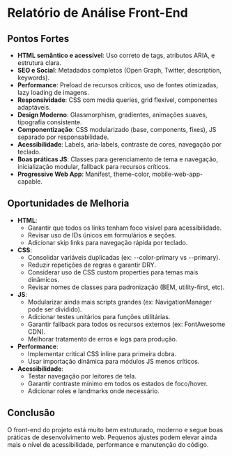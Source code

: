 # Relatório de Análise Front-End

## Pontos Fortes

- **HTML semântico e acessível**: Uso correto de tags, atributos ARIA, e estrutura clara.
- **SEO e Social**: Metadados completos (Open Graph, Twitter, description, keywords).
- **Performance**: Preload de recursos críticos, uso de fontes otimizadas, lazy loading de imagens.
- **Responsividade**: CSS com media queries, grid flexível, componentes adaptáveis.
- **Design Moderno**: Glassmorphism, gradientes, animações suaves, tipografia consistente.
- **Componentização**: CSS modularizado (base, components, fixes), JS separado por responsabilidade.
- **Acessibilidade**: Labels, aria-labels, contraste de cores, navegação por teclado.
- **Boas práticas JS**: Classes para gerenciamento de tema e navegação, inicialização modular, fallback para recursos críticos.
- **Progressive Web App**: Manifest, theme-color, mobile-web-app-capable.

## Oportunidades de Melhoria

- **HTML**:
  - Garantir que todos os links tenham foco visível para acessibilidade.
  - Revisar uso de IDs únicos em formulários e seções.
  - Adicionar skip links para navegação rápida por teclado.
- **CSS**:
  - Consolidar variáveis duplicadas (ex: --color-primary vs --primary).
  - Reduzir repetições de regras e garantir DRY.
  - Considerar uso de CSS custom properties para temas mais dinâmicos.
  - Revisar nomes de classes para padronização (BEM, utility-first, etc).
- **JS**:
  - Modularizar ainda mais scripts grandes (ex: NavigationManager pode ser dividido).
  - Adicionar testes unitários para funções utilitárias.
  - Garantir fallback para todos os recursos externos (ex: FontAwesome CDN).
  - Melhorar tratamento de erros e logs para produção.
- **Performance**:
  - Implementar critical CSS inline para primeira dobra.
  - Usar importação dinâmica para módulos JS menos críticos.
- **Acessibilidade**:
  - Testar navegação por leitores de tela.
  - Garantir contraste mínimo em todos os estados de foco/hover.
  - Adicionar roles e landmarks onde necessário.

## Conclusão
O front-end do projeto está muito bem estruturado, moderno e segue boas práticas de desenvolvimento web. Pequenos ajustes podem elevar ainda mais o nível de acessibilidade, performance e manutenção do código.